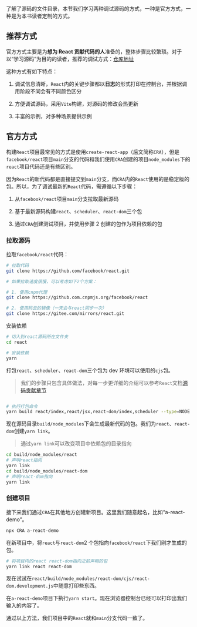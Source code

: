 了解了源码的文件目录，本节我们学习两种调试源码的方式，一种是官方方式，一种是为本书读者定制的方式。

## 推荐方式

官方方式主要是为**想为 React 贡献代码的人**准备的，整体步骤比较繁琐。对于以“学习源码”为目的的读者，推荐的调试方式：[仓库地址](https://github.com/BetaSu/react18-demo)

这种方式有如下特点：

1. 调试信息清晰，`React`内的关键步骤都以**日志**的形式打印在控制台，并根据调用阶段不同会有不同颜色区分

2. 方便调试源码，采用`Vite`构建，对源码的修改会热更新

3. 丰富的示例，对多种场景提供示例

## 官方方式

构建`React`项目最常见的方式是使用`create-react-app`（后文简称`CRA`），但是`facebook/react`项目`main`分支的代码和我们使用`CRA`创建的项目`node_modules`下的`react`项目代码还是有些区别。

因为`React`的新代码都是直接提交到`main`分支，而`CRA`内的`React`使用的是稳定版的包。所以，为了调试最新的`React`代码，需遵循以下步骤：

1. 从`facebook/react`项目`main`分支拉取最新源码

2. 基于最新源码构建`react`、`scheduler`、`react-dom`三个包

3. 通过`CRA`创建测试项目，并使用步骤 2 创建的包作为项目依赖的包

### 拉取源码

拉取`facebook/react`代码：

```sh
# 拉取代码
git clone https://github.com/facebook/react.git

# 如果拉取速度很慢，可以考虑如下2个方案：

# 1. 使用cnpm代理
git clone https://github.com.cnpmjs.org/facebook/react

# 2. 使用码云的镜像（一天会与react同步一次）
git clone https://gitee.com/mirrors/react.git

```

安装依赖

```sh
# 切入到react源码所在文件夹
cd react

# 安装依赖
yarn
```

打包`react`、`scheduler`、`react-dom`三个包为 dev 环境可以使用的`cjs`包。

> 我们的步骤只包含具体做法，对每一步更详细的介绍可以参考`React`文档[源码贡献章节](https://zh-hans.reactjs.org/docs/how-to-contribute.html#development-workflow)

```sh

# 执行打包命令
yarn build react/index,react/jsx,react-dom/index,scheduler --type=NODE

```

现在源码目录`build/node_modules`下会生成最新代码的包。我们为`react`、`react-dom`创建`yarn link`。

> 通过`yarn link`可以改变项目中依赖包的目录指向

```sh
cd build/node_modules/react
# 声明react指向
yarn link
cd build/node_modules/react-dom
# 声明react-dom指向
yarn link
```

### 创建项目

接下来我们通过`CRA`在其他地方创建新项目。这里我们随意起名，比如“a-react-demo”。

```sh
npx CRA a-react-demo
```

在新项目中，将`react`与`react-dom`2 个包指向`facebook/react`下我们刚才生成的包。

```sh
# 将项目内的react react-dom指向之前声明的包
yarn link react react-dom
```

现在试试在`react/build/node_modules/react-dom/cjs/react-dom.development.js`中随意打印些东西。

在`a-react-demo`项目下执行`yarn start`。现在浏览器控制台已经可以打印出我们输入的内容了。

通过以上方法，我们项目中的`React`就和`main`分支代码一致了。
